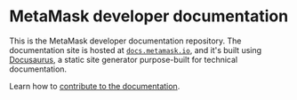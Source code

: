 # MetaMask developer documentation

This is the MetaMask developer documentation repository.
The documentation site is hosted at [`docs.metamask.io`](https://docs.metamask.io/wallet), and it's
built using [Docusaurus](https://docusaurus.io/), a static site generator purpose-built for
technical documentation.

Learn how to [contribute to the documentation](CONTRIBUTING.md).
